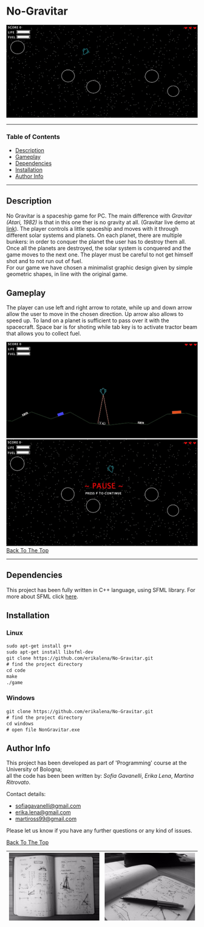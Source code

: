 # No-Gravitar

![](images/background.jpg)

---

### Table of Contents

- [Description](#description)
- [Gameplay](#gameplay)
- [Dependencies](#dependencies)
- [Installation](#installation)
- [Author Info](#author-info)

---

## Description

No Gravitar is a spaceship game for PC. The main difference with *Gravitar (Atari, 1982)* is that in this one ther is no gravity at all. 
(Gravitar live demo at [link](https://my.ign.com/atari/gravitar)).
The player controls a little spaceship and moves with it through different solar systems and planets. On each planet, there are multiple bunkers: in order to conquer the planet the user has to destroy them all. Once all the planets are destroyed, the solar system is conquered and the game moves to the next one.
The player must be careful to not get himself shot and to not run out of fuel.   
For our game we have chosen a minimalist graphic design given by simple geometric shapes, in line with the original game.

## Gameplay

The player can use left and right arrow to rotate, while up and down arrow allow the user to move in the chosen direction. Up arrow also allows to speed up. 
To land on a planet is sufficient to pass over it with the spacecraft. Space bar is for shoting while tab key is to activate tractor beam that allows you to collect fuel.

![](images/fuel.jpg) ![](images/pause.jpg)
[Back To The Top](#No-Gravitar)


---

## Dependencies

This project has been fully written in C++ language, using SFML library. For more about SFML click [here](https://www.sfml-dev.org/).

## Installation

### Linux
```
sudo apt-get install g++
sudo apt-get install libsfml-dev
git clone https://github.com/erikalena/No-Gravitar.git
# find the project directory 
cd code
make
./game
```

### Windows
```
git clone https://github.com/erikalena/No-Gravitar.git
# find the project directory 
cd windows
# open file NonGravitar.exe
```

## Author Info

This project has been developed as part of 'Programming' course at the University of Bologna;<br>
all the code has been been written by: *Sofia Gavanelli*, *Erika Lena*, *Martina Ritrovato*.

Contact details:
- sofiagavanelli@gmail.com
- erika.lena@gmail.com
- martiross99@gmail.com

Please let us know if you have any further questions or any kind of issues.

[Back To The Top](#No-Gravitar)

| ![](images/quaderno2.jpg) | ![](images/quaderno.jpg) |
|:---:|:---:|
